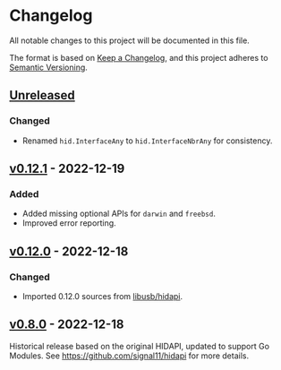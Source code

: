# Changelog

All notable changes to this project will be documented in this file.

The format is based on [Keep a Changelog](https://keepachangelog.com/en/1.0.0/),
and this project adheres to [Semantic Versioning](https://semver.org/spec/v2.0.0.html).

## [Unreleased]

### Changed

- Renamed `hid.InterfaceAny` to `hid.InterfaceNbrAny` for consistency.

## [v0.12.1] - 2022-12-19

### Added

- Added missing optional APIs for `darwin` and `freebsd`.
- Improved error reporting.

## [v0.12.0] - 2022-12-18

### Changed

- Imported 0.12.0 sources from [libusb/hidapi](https://github.com/libusb/hidapi).

## [v0.8.0] - 2022-12-18

Historical release based on the original HIDAPI, updated to support Go Modules.
See https://github.com/signal11/hidapi for more details.

[Unreleased]: https://github.com/sstallion/go-hid/compare/v0.12.1...HEAD
[v0.12.1]: https://github.com/sstallion/go-hid/releases/tag/v0.12.1
[v0.12.0]: https://github.com/sstallion/go-hid/releases/tag/v0.12.0
[v0.8.0]: https://github.com/sstallion/go-hid/releases/tag/v0.8.0
